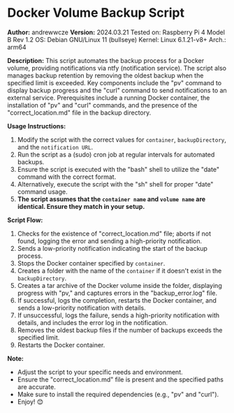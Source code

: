 

# Docker Volume Backup Script
**Author:** andrewwcze
**Version:** 2024.03.21
Tested on: Raspberry Pi 4 Model B Rev 1.2 
OS: Debian GNU/Linux 11 (bullseye) 
Kernel: Linux 6.1.21-v8+
Arch.: arm64

**Description:**
This script automates the backup process for a Docker volume, providing notifications via ntfy (notification service). The script also manages backup retention by removing the oldest backup when the specified limit is exceeded. Key components include the "pv" command to display backup progress and the "curl" command to send notifications to an external service. Prerequisites include a running Docker container, the installation of "pv" and "curl" commands, and the presence of the "correct_location.md" file in the backup directory.

**Usage Instructions:**
1. Modify the script with the correct values for `container`, `backupDirectory`, and the `notification URL`.
2. Run the script as a (sudo) cron job at regular intervals for automated backups.
3. Ensure the script is executed with the "bash" shell to utilize the "date" command with the correct format.
4. Alternatively, execute the script with the "sh" shell for proper "date" command usage.
5. **The script assumes that the `container name` and `volume name` are identical. Ensure they match in your setup.**

**Script Flow:**
1. Checks for the existence of "correct_location.md" file; aborts if not found, logging the error and sending a high-priority notification.
2. Sends a low-priority notification indicating the start of the backup process.
3. Stops the Docker container specified by `container`.
4. Creates a folder with the name of the `container` if it doesn't exist in the `backupDirectory`.
5. Creates a tar archive of the Docker volume inside the folder, displaying progress with "pv," and captures errors in the "backup_error.log" file.
6. If successful, logs the completion, restarts the Docker container, and sends a low-priority notification with details.
7. If unsuccessful, logs the failure, sends a high-priority notification with details, and includes the error log in the notification.
8. Removes the oldest backup files if the number of backups exceeds the specified limit.
9. Restarts the Docker container.

**Note:** 
- Adjust the script to your specific needs and environment.
- Ensure the "correct_location.md" file is present and the specified paths are accurate.
- Make sure to install the required dependencies (e.g., "pv" and "curl").
- Enjoy! 😊
